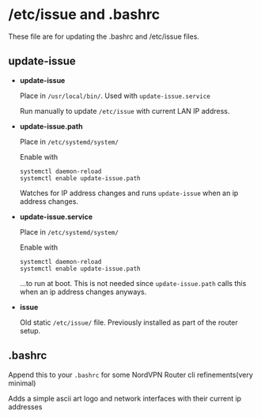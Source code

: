 # /etc/issue and .bashrc
These file are for updating the .bashrc and /etc/issue files.

## update-issue
* **update-issue**
  
  Place in `/usr/local/bin/`. Used with `update-issue.service`

  Run manually to update `/etc/issue` with current LAN IP address.
  
* **update-issue.path**
  
  Place in `/etc/systemd/system/`

  Enable with
  ```
  systemctl daemon-reload
  systemctl enable update-issue.path
  ```

  Watches for IP address changes and runs `update-issue` when an ip address changes.
  
* **update-issue.service**
  
  Place in `/etc/systemd/system/`

  Enable with
  ```
  systemctl daemon-reload
  systemctl enable update-issue.path
  ```
  ...to run at boot. This is not needed since `update-issue.path` calls this when an ip address changes anyways.

* **issue**
  
  Old static `/etc/issue/` file. Previously installed as part of the router setup.
  
## .bashrc
  Append this to your `.bashrc` for some NordVPN Router cli refinements(very minimal)

  Adds a simple ascii art logo and network interfaces with their current ip addresses

